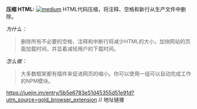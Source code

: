  **压缩 HTML:** [![medium](https://user-gold-cdn.xitu.io/2018/7/30/164e8c48216018cc?imageView2/0/w/1280/h/960/format/webp/ignore-error/1)](https://link.juejin.im/?target=https%3A%2F%2Fcamo.githubusercontent.com%2Ffe06299a75485210174d7fb41564d7745079a060%2F68747470733a2f2f66726f6e742d656e642d636865636b6c6973742e6e6f772e73682f6d656469756d2e737667) HTML代码压缩，将注释、空格和新行从生产文件中删除。

*为什么：*

> 删除所有不必要的空格、注释和中断行将减少HTML的大小，加快网站的页面加载时间，并显着减轻用户的下载时间。

*怎么做：*

> 大多数框架都有插件来促进网页的缩小。你可以使用一组可以自动完成工作的NPM模块。

https://juejin.im/entry/5b5e6783e51d45355d51e91d?utm_source=gold_browser_extension  // 地址链接